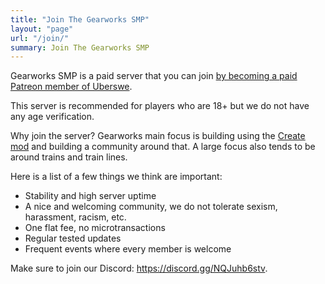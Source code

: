 ```yaml
---
title: "Join The Gearworks SMP"
layout: "page"
url: "/join/"
summary: Join The Gearworks SMP
---
```


Gearworks SMP is a paid server that you can join [by becoming a paid Patreon member of Uberswe](https://www.patreon.com/uberswe/membership).

This server is recommended for players who are 18+ but we do not have any age verification.

Why join the server? Gearworks main focus is building using the [Create mod](https://www.curseforge.com/minecraft/mc-mods/create) and building a community around that. A large focus also tends to be around trains and train lines.

Here is a list of a few things we think are important:

- Stability and high server uptime
- A nice and welcoming community, we do not tolerate sexism, harassment, racism, etc.
- One flat fee, no microtransactions
- Regular tested updates
- Frequent events where every member is welcome

Make sure to join our Discord: https://discord.gg/NQJuhb6stv.
